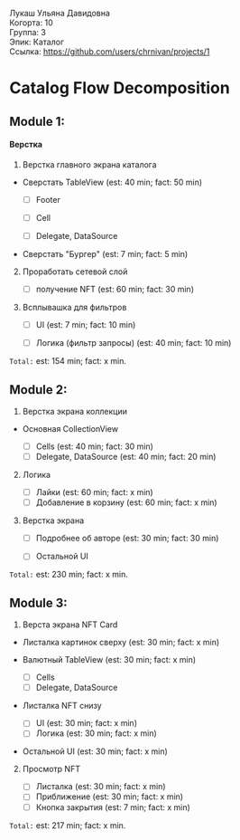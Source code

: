 Лукаш Ульяна Давидовна
<br /> Когорта: 10
<br /> Группа: 3
<br /> Эпик: Каталог
<br /> Ссылка: https://github.com/users/chrnivan/projects/1

# Catalog Flow Decomposition


## Module 1:

#### Верстка
1. Верстка главного экрана каталога
    
 - Сверстать TableView  (est: 40 min; fact: 50 min)

    - [ ] Footer
    - [ ] Cell
    - [ ] Delegate, DataSource

        
 - Сверстать "Бургер" (est: 7 min; fact: 5 min)

2. Проработать сетевой слой

    - [ ] получение NFT (est: 60 min; fact: 30 min)
3. Всплывашка для фильтров
    - [ ] UI (est: 7 min; fact: 10 min)
    - [ ] Логика (фильтр запросы)  (est: 40 min; fact: 10 min)


`Total:` est: 154 min; fact: x min.


## Module 2:
1. Верстка экрана коллекции

- Основная CollectionView

    - [ ] Cells (est: 40 min; fact: 30 min)
    - [ ] Delegate, DataSource (est: 40 min; fact: 20 min)
   
2. Логика 

    - [ ] Лайки (est: 60 min; fact: x min)
    - [ ] Добавление в корзину (est: 60 min; fact: x min)

3. Верстка экрана

    - [ ] Подробнее об авторе (est: 30 min; fact: 30 min)
    - [ ] Остальной UI


`Total:` est: 230 min; fact: x min.


## Module 3:

1. Верста экрана NFT Card

  - Листалка картинок сверху (est: 30 min; fact: x min)
  - Валютный TableView (est: 30 min; fact: x min)
  
      - [ ] Cells
      - [ ] Delegate, DataSource
  - Листалка NFT снизу
  
    - [ ] UI (est: 30 min; fact: x min)
    - [ ] Логика (est: 30 min; fact: x min)
- Остальной UI (est: 30 min; fact: x min)
2. Просмотр NFT

    - [ ] Листалка (est: 30 min; fact: x min)
    - [ ] Приближение (est: 30 min; fact: x min)
    - [ ] Кнопка закрытия (est: 7 min; fact: x min)

`Total:` est: 217 min; fact: x min.
